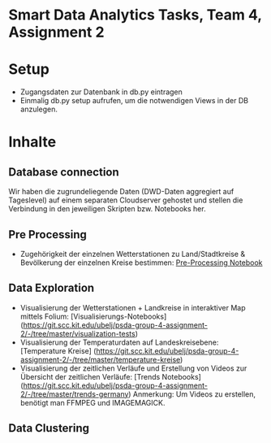 # Smart Data Analytics Tasks, Team 4, Assignment 2

# Setup
- Zugangsdaten zur Datenbank in db.py eintragen
- Einmalig db.py setup aufrufen, um die notwendigen Views in der DB anzulegen.

# Inhalte
## Database connection
Wir haben die zugrundeliegende Daten (DWD-Daten aggregiert auf Tageslevel) auf einem separaten Cloudserver gehostet und stellen die Verbindung in den jeweiligen Skripten bzw. Notebooks her.
## Pre Processing
- Zugehörigkeit der einzelnen Wetterstationen zu Land/Stadtkreise & Bevölkerung der einzelnen Kreise bestimmen: [Pre-Processing Notebook](https://git.scc.kit.edu/ubelj/psda-group-4-assignment-2/-/blob/master/Pre-Processing.ipynb)

## Data Exploration
- Visualisierung der Wetterstationen + Landkreise in interaktiver Map mittels Folium: [Visualisierungs-Notebooks] (https://git.scc.kit.edu/ubelj/psda-group-4-assignment-2/-/tree/master/visualization-tests)
- Visualisierung der Temperaturdaten auf Landeskreisebene: [Temperature Kreise] (https://git.scc.kit.edu/ubelj/psda-group-4-assignment-2/-/tree/master/temperature-kreise)
- Visualisierung der zeitlichen Verläufe und Erstellung von Videos zur Übersicht der zeitlichen Verläufe: [Trends Notebooks] (https://git.scc.kit.edu/ubelj/psda-group-4-assignment-2/-/tree/master/trends-germany)
Anmerkung: Um Videos zu erstellen, benötigt man FFMPEG und IMAGEMAGICK.

## Data Clustering
